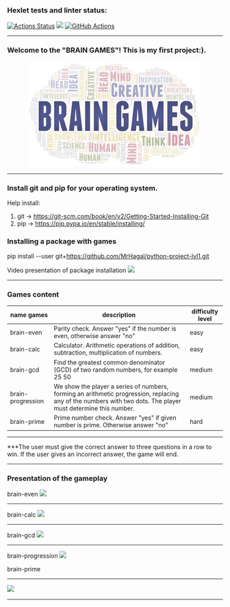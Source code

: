 ### Hexlet tests and linter status:

[![Actions Status](https://github.com/MrHagal/python-project-lvl1/workflows/hexlet-check/badge.svg)](https://github.com/MrHagal/python-project-lvl1/actions)
<a href="https://codeclimate.com/github/codeclimate/codeclimate/maintainability"><img src="https://api.codeclimate.com/v1/badges/a99a88d28ad37a79dbf6/maintainability" /></a>
[![GitHub Actions](https://github.com/MrHagal/python-project-lvl1/actions/workflows/github-actions.yml/badge.svg)](https://github.com/MrHagal/python-project-lvl1/actions/workflows/github-actions.yml)
______

### Welcome to the "BRAIN GAMES"! This is my first project:).

<p align="center">
  <a href="https://github.com/MrHagal/python-project-lvl1">
    <img src="https://github.com/MrHagal/python-project-lvl1/blob/main/brain-games.jpg"
         alt="My First Project">
  </a>
</p>

_______

### Install git and pip for your operating system. 

Help install:
1) git -> https://git-scm.com/book/en/v2/Getting-Started-Installing-Git
2) pip -> https://pip.pypa.io/en/stable/installing/

### Installing a package with games
pip install --user git+https://github.com/MrHagal/python-project-lvl1.git

Video presentation of package installation
<a href="https://asciinema.org/a/iOAPlR4TMexqvAEuiQY8yj0eC" target="_blank"><img src="https://asciinema.org/a/iOAPlR4TMexqvAEuiQY8yj0eC.svg" /></a>
_______

### Games content

|name games|description|difficulty level|
|----------|-----------|----------------|
|brain-even|Parity check. Answer "yes" if the number is even, otherwise answer "no"|easy|
|brain-calc|Calculator. Arithmetic operations of addition, subtraction, multiplication of numbers.|easy|
|brain-gcd|Find the greatest common denominator (GCD) of two random numbers, for example 25 50|medium|
|brain-progression|We show the player a series of numbers, forming an arithmetic progression, replacing any of the numbers with two dots. The player must determine this number.|medium|
|brain-prime|Prime number check. Answer "yes" if given number is prime. Otherwise answer "no"|hard|

_____
***The user must give the correct answer to three questions in a row to win. If the user gives an incorrect answer, the game will end.
_____

### Presentation of the gameplay

brain-even
<a href="https://asciinema.org/a/CU26pfGKEtICfFYQLTcLlZGgP" target="_blank"><img src="https://asciinema.org/a/CU26pfGKEtICfFYQLTcLlZGgP.svg" /></a>
_____
brain-calc
<a href="https://asciinema.org/a/R5ejiZqLKVd0xE9PUrrGUVTqx" target="_blank"><img src="https://asciinema.org/a/R5ejiZqLKVd0xE9PUrrGUVTqx.svg" /></a>
_____
brain-gcd
<a href="https://asciinema.org/a/oda62H5Je1DMHRXtszn3JDAGV" target="_blank"><img src="https://asciinema.org/a/oda62H5Je1DMHRXtszn3JDAGV.svg" /></a>
_____
brain-progression
<a href="https://asciinema.org/a/NGILC2Pv514bdb9Iq8DRmo6uC" target="_blank"><img src="https://asciinema.org/a/NGILC2Pv514bdb9Iq8DRmo6uC.svg" /></a>

brain-prime
_____
<a href="https://asciinema.org/a/TJEAv9Hn592Q4kxHkTHddqCGK" target="_blank"><img src="https://asciinema.org/a/TJEAv9Hn592Q4kxHkTHddqCGK.svg" /></a>
_____